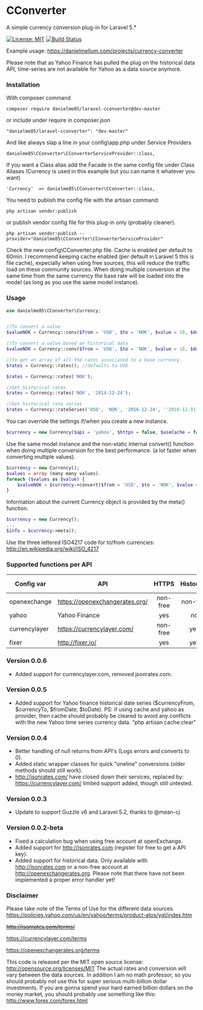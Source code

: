 # CConverter
<p>A simple currency conversion plug-in for Laravel 5.* </p>

[![License: MIT](https://img.shields.io/badge/License-MIT-yellow.svg)](https://opensource.org/licenses/MIT)
[![Build Status](https://travis-ci.org/danielme85/Laravel-CConverter.svg?branch=master)](https://travis-ci.org/danielme85/Laravel-CConverter)

<p>
Example usage: <a href="https://danielmellum.com/projects/currency-converter" target="_blank">https://danielmellum.com/projects/currency-converter</a>
</p>
<p>
Please note that as Yahoo Finance has pulled the plug on the historical data API, time-series are not available for Yahoo as a data source anymore.
</p>

### Installation
With composer command
```
composer require danielme85/laravel-cconverter@dev-master
```
or include under require in composer.json 
```
"danielme85/laravel-cconverter": "dev-master"
```

And like always slap a line in your config\app.php under Service Providers
```
danielme85\CConverter\CConverterServiceProvider::class,
```

If you want a Class alias add the Facade in the same config file under Class Aliases (Currency is used in this example but you can name it whatever you want)
```
'Currency'  => danielme85\CConverter\CConverter::class,
```

You need to publish the config file with the artisan command:
```
php artisan vendor:publish
```
or publish vendor config file for this plug-in only (probably cleaner).
```
php artisan vendor:publish --provider="danielme85\CConverter\CConverterServiceProvider"
```
Check the new config\CConverter.php file.
Cache is enabled per default to 60min. I recommend keeping cache enabled (per default in Laravel 5 this is file cache), expecially when using free sources, this will reduce the traffic load on these community sources.
When doing multiple conversion at the same time from the same currency the base rate will be loaded into the model (as long as you use the same model instance).   
 

### Usage

```php
use danielme85\CConverter\Currency;


//To convert a value
$valueNOK = Currency::conv($from = 'USD', $to = 'NOK', $value = 10, $decimals = 2);

//To convert a value based on historical data
$valueNOK = Currency::conv($from = 'USD', $to = 'NOK', $value = 10, $decimals = 2, $date = '2014-12-24');

//to get an array of all the rates associated to a base currency.
$rates = Currency::rates(); //defaults to USD

$rates = Currency::rates('NOK');

//Get historical rates
$rates = Currency::rates('NOK', '2014-12-24');

//Get historical rate series
$rates = Currency::rateSeries('USD', 'NOK', '2016-12-24', ''2016-12-31);
```

You can override the settings if/when you create a new instance.
```php
$currency = new Currency($api = 'yahoo', $https = false, $useCache = false, $cacheMin = 0);
```

Use the same model instance and the non-static internal convert() function when doing multiple conversion for the best performance.
(a lot faster when converting multiple values).
```php
$currency = new Currency();
$values = array (many many values).
foreach ($values as $value) {
    $valueNOK = $currency->convert($from = 'USD', $to = 'NOK', $value = 10, $decimals = 2);
}
```

Information about the current Currency object is provided by the meta() function.
```php
$currency = new Currency();
...
$info = $currency->meta();
```



Use the three lettered ISO4217 code for to/from currencies: http://en.wikipedia.org/wiki/ISO_4217

### Supported functions per API
| Config var               | API               | HTTPS         | Historical | Time Series | Sign-up required |
| ----------------- | ----------------- |:------------: | :--------: | :------------------: | :------------------: |
|openexchange | https://openexchangerates.org/ | non-free      | non-free   |  non-free            | yes |
|yahoo | Yahoo Finance     | yes          | no      |  no                | no |
|currencylayer | https://currencylayer.com/     | non-free             |  yes          |  non-free                | yes |
|fixer | http://fixer.io/     | yes             |  yes          |  no                | no |


### Version 0.0.6
* Added support for currencylayer.com, removed jsonrates.com.

### Version 0.0.5
* Added support for Yahoo finance historical date series ($currencyFrom, $currencyTo, $fromDate, $toDate). PS: if using cache and yahoo as provider, then cache should probably be cleared to avoid any conflicts with the new Yahoo time series currency data. "php artisan cache:clear" 

### Version 0.0.4
* Better handling of null returns from API's (Logs errors and converts to 0).
* Added static wrapper classes for quick "oneline" conversions (older methods should still work).
* http://jsonrates.com/ have closed down their services, replaced by: https://currencylayer.com/ limited support added, though still untested.

### Version 0.0.3
* Update to support Guzzle v6 and Laravel 5.2, thanks to @mean-cj

### Version 0.0.2-beta
* Fixed a calculation bug when using free account at openExchange.
* Added support for http://jsonrates.com (register for free to get a API key).
* Added support for historical data. Only available with http://jsonrates.com or a non-free account at http://openexchangerates.org.
Please note that there have not been implemented a proper error handler yet! 


### Disclaimer
Please take note of the Terms of Use for the different data sources.
https://policies.yahoo.com/us/en/yahoo/terms/product-atos/yql/index.htm

~~http://jsonrates.com/terms/~~

https://currencylayer.com/terms

https://openexchangerates.org/terms

This code is released per the MIT open source license: http://opensource.org/licenses/MIT
The actual rates and conversion will vary between the data sources. 
In addition I am no math professor, so you should probably not use this for super serious multi-billion dollar investments. 
If you are gonna spend your hard earned billion dollars on the money market, you should probably use something like this: http://www.forex.com/forex.html 
